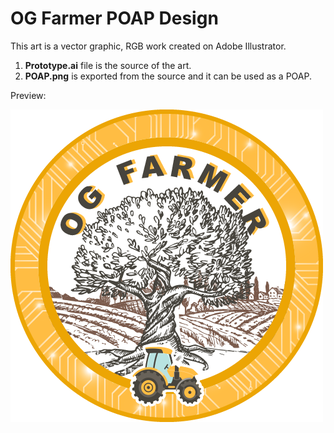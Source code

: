 # OG Farmer POAP Design
This art is a vector graphic, RGB work created on Adobe Illustrator.

1. **Prototype.ai** file is the source of the art.
2. **POAP.png** is exported from the source and it can be used as a POAP.

Preview:

![OG Farmer POAP Design](/hackathons/poapathon-2021/og-farmer/POAP.png "OG Farmer POAP Design")
